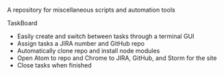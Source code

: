 A repository for miscellaneous scripts and automation tools

TaskBoard
- Easily create and switch between tasks through a terminal GUI
- Assign tasks a JIRA number and GitHub repo
- Automatically clone repo and install node modules
- Open Atom to repo and Chrome to JIRA, GitHub, and Storm for the site
- Close tasks when finished
